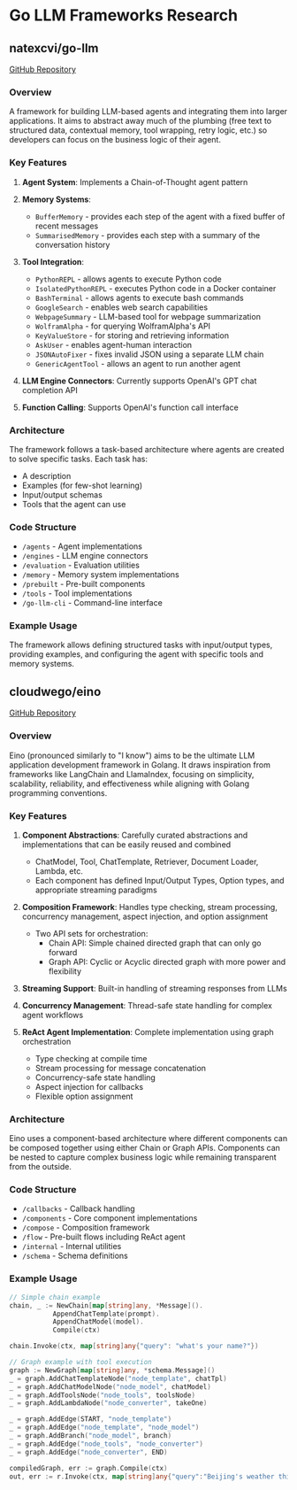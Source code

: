 # Go LLM Frameworks Research

## natexcvi/go-llm

[GitHub Repository](https://github.com/natexcvi/go-llm)

### Overview
A framework for building LLM-based agents and integrating them into larger applications. It aims to abstract away much of the plumbing (free text to structured data, contextual memory, tool wrapping, retry logic, etc.) so developers can focus on the business logic of their agent.

### Key Features
1. **Agent System**: Implements a Chain-of-Thought agent pattern
2. **Memory Systems**:
   - `BufferMemory` - provides each step of the agent with a fixed buffer of recent messages
   - `SummarisedMemory` - provides each step with a summary of the conversation history

3. **Tool Integration**:
   - `PythonREPL` - allows agents to execute Python code
   - `IsolatedPythonREPL` - executes Python code in a Docker container
   - `BashTerminal` - allows agents to execute bash commands
   - `GoogleSearch` - enables web search capabilities
   - `WebpageSummary` - LLM-based tool for webpage summarization
   - `WolframAlpha` - for querying WolframAlpha's API
   - `KeyValueStore` - for storing and retrieving information
   - `AskUser` - enables agent-human interaction
   - `JSONAutoFixer` - fixes invalid JSON using a separate LLM chain
   - `GenericAgentTool` - allows an agent to run another agent

4. **LLM Engine Connectors**: Currently supports OpenAI's GPT chat completion API

5. **Function Calling**: Supports OpenAI's function call interface

### Architecture
The framework follows a task-based architecture where agents are created to solve specific tasks. Each task has:
- A description
- Examples (for few-shot learning)
- Input/output schemas
- Tools that the agent can use

### Code Structure
- `/agents` - Agent implementations
- `/engines` - LLM engine connectors
- `/evaluation` - Evaluation utilities
- `/memory` - Memory system implementations
- `/prebuilt` - Pre-built components
- `/tools` - Tool implementations
- `/go-llm-cli` - Command-line interface

### Example Usage
The framework allows defining structured tasks with input/output types, providing examples, and configuring the agent with specific tools and memory systems.

## cloudwego/eino

[GitHub Repository](https://github.com/cloudwego/eino)

### Overview
Eino (pronounced similarly to "I know") aims to be the ultimate LLM application development framework in Golang. It draws inspiration from frameworks like LangChain and LlamaIndex, focusing on simplicity, scalability, reliability, and effectiveness while aligning with Golang programming conventions.

### Key Features
1. **Component Abstractions**: Carefully curated abstractions and implementations that can be easily reused and combined
   - ChatModel, Tool, ChatTemplate, Retriever, Document Loader, Lambda, etc.
   - Each component has defined Input/Output Types, Option types, and appropriate streaming paradigms

2. **Composition Framework**: Handles type checking, stream processing, concurrency management, aspect injection, and option assignment
   - Two API sets for orchestration:
     - Chain API: Simple chained directed graph that can only go forward
     - Graph API: Cyclic or Acyclic directed graph with more power and flexibility

3. **Streaming Support**: Built-in handling of streaming responses from LLMs

4. **Concurrency Management**: Thread-safe state handling for complex agent workflows

5. **ReAct Agent Implementation**: Complete implementation using graph orchestration
   - Type checking at compile time
   - Stream processing for message concatenation
   - Concurrency-safe state handling
   - Aspect injection for callbacks
   - Flexible option assignment

### Architecture
Eino uses a component-based architecture where different components can be composed together using either Chain or Graph APIs. Components can be nested to capture complex business logic while remaining transparent from the outside.

### Code Structure
- `/callbacks` - Callback handling
- `/components` - Core component implementations
- `/compose` - Composition framework
- `/flow` - Pre-built flows including ReAct agent
- `/internal` - Internal utilities
- `/schema` - Schema definitions

### Example Usage
```go
// Simple chain example
chain, _ := NewChain[map[string]any, *Message]().
           AppendChatTemplate(prompt).
           AppendChatModel(model).
           Compile(ctx)

chain.Invoke(ctx, map[string]any{"query": "what's your name?"})

// Graph example with tool execution
graph := NewGraph[map[string]any, *schema.Message]()
_ = graph.AddChatTemplateNode("node_template", chatTpl)
_ = graph.AddChatModelNode("node_model", chatModel)
_ = graph.AddToolsNode("node_tools", toolsNode)
_ = graph.AddLambdaNode("node_converter", takeOne)

_ = graph.AddEdge(START, "node_template")
_ = graph.AddEdge("node_template", "node_model")
_ = graph.AddBranch("node_model", branch)
_ = graph.AddEdge("node_tools", "node_converter")
_ = graph.AddEdge("node_converter", END)

compiledGraph, err := graph.Compile(ctx)
out, err := r.Invoke(ctx, map[string]any{"query":"Beijing's weather this weekend"})
```
